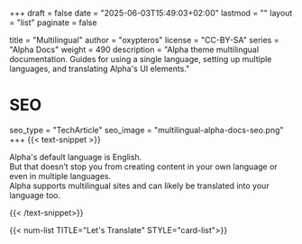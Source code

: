 +++
draft = false
date = "2025-06-03T15:49:03+02:00"
lastmod = ""
layout = "list"
paginate = false

title = "Multilingual"
author = "oxypteros"
license = "CC-BY-SA"
series = "Alpha Docs"
  weight = 490
description = "Alpha theme multilingual documentation. Guides for using a single language, setting up multiple languages, and translating Alpha's UI elements."
# SEO
seo_type = "TechArticle"
seo_image = "multilingual-alpha-docs-seo.png"
+++
{{< text-snippet >}}

Alpha's default language is English.  
But that doesn’t stop you from creating content in your own language or even in multiple languages.  
Alpha supports multilingual sites and can likely be translated into your language too.

{{< /text-snippet>}}

{{< num-list TITLE="Let's Translate" STYLE="card-list">}}
